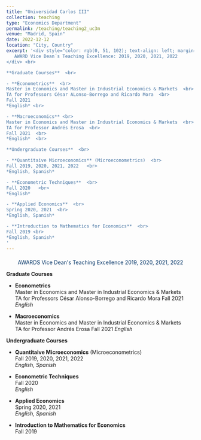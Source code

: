 ```yaml
---
title: "Universidad Carlos III"
collection: teaching
type: "Economics Department"
permalink: /teaching/teaching2_uc3m
venue: "Madrid, Spain"
date: 2022-12-12
location: "City, Country"
excerpt: '<div style="color: rgb(0, 51, 102); text-align: left; margin-top: 0.5em; padding-top: 0.5em;">
   AWARD Vice Dean´s Teaching Excellence: 2019, 2020, 2021, 2022
</div> <br>

**Graduate Courses**  <br>

- **Econometrics**  <br>
Master in Economics and Master in Industrial Economics & Markets  <br>
TA for Professors César ALonso-Borrego and Ricardo Mora  <br>
Fall 2021  
*English* <br>

- **Macroeconomics** <br>
Master in Economics and Master in Industrial Economics & Markets  <br>
TA for Professor Andrés Erosa  <br>
Fall 2021  <br>
*English*  <br>

**Undergraduate Courses**  <br>

- **Quantitaive Microeconomics** (Microeconometrics)  <br>
Fall 2019, 2020, 2021, 2022   <br>
*English, Spanish*  

- **Econometric Techniques**  <br>
Fall 2020   <br>
*English*  

- **Applied Economics**  <br>
Spring 2020, 2021  <br>
*English, Spanish*  

- **Introduction to Mathematics for Economics**  <br>
Fall 2019 <br>
*English, Spanish*  
'
---
```



<div style="border-top: 3px  #2E8B57; color: rgb(0, 51, 102); text-align: center; margin-top: 0.5em; padding-top: 0.5em;">
  AWARDS Vice Dean's Teaching Excellence 2019, 2020, 2021, 2022
</div>

**Graduate Courses**

- **Econometrics**  
Master in Economics and Master in Industrial Economics & Markets  
TA for Professors César Alonso-Borrego and Ricardo Mora
Fall 2021
*English*

- **Macroeconomics**  
   Master in Economics and Master in Industrial Economics & Markets  
   TA for Professor Andrés Erosa
  Fall 2021
  *English*

**Undergraduate Courses**  

- **Quantitaive Microeconomics** (Microeconometrics)  
Fall 2019, 2020, 2021, 2022  
*English, Spanish*

- **Econometric Techniques**  
Fall 2020  
*English*

- **Applied Economics**  
Spring 2020, 2021  
*English, Spanish*


- **Introduction to Mathematics for Economics**  
Fall 2019



  

